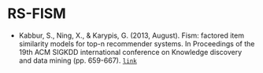 # RS-FISM

- Kabbur, S., Ning, X., & Karypis, G. (2013, August). Fism: factored item similarity models for top-n recommender systems. In Proceedings of the 19th ACM SIGKDD international conference on Knowledge discovery and data mining (pp. 659-667). [`link`](https://doi.org/10.1145/2487575.2487589)